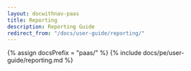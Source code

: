 ```yaml
---
layout: docwithnav-paas
title: Reporting
description: Reporting Guide
redirect_from: "/docs/user-guide/reporting/"
---
```


{% assign docsPrefix = "paas/" %}
{% include docs/pe/user-guide/reporting.md %}
